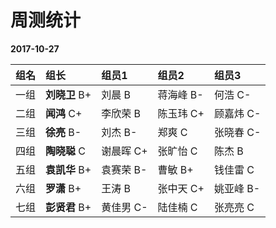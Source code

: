 # 周测统计

**2017-10-27**

| **组名** | **组长** | **组员1** | **组员2** | **组员3** |
| :--- | :--- | :--- | :--- | :--- |
|一组|**刘晓卫** B+|刘晨 B|蒋海峰 B-|何浩 C-|
|二组|**闻鸿** C+|李欣荣 B|陈玉玮 C+|顾嘉炜 C-|
|三组|**徐亮** B-|刘杰 B-|郑爽 C|张晓春 C-|
|四组|**陶晓聪** C|谢晨晖 C+|张旷怡 C|陈杰 B|
|五组|**袁凯华** B+|袁赛荣 B-|曹敏 B+|钱佳雷 C|
|六组|**罗潇** B+|王涛 B|张中天 C+|姚亚峰 B-|
|七组|**彭贤君** B+|黄佳男 C-|陆佳楠 C|张亮亮 C|











